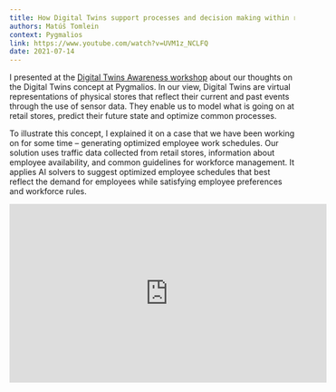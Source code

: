 ```yaml
---
title: How Digital Twins support processes and decision making within retail
authors: Matúš Tomlein
context: Pygmalios
link: https://www.youtube.com/watch?v=UVM1z_NCLFQ
date: 2021-07-14
---
```


I presented at the [Digital Twins Awareness workshop](https://www.comit.org.uk/digitaltwinsawareness) about our thoughts on the Digital Twins concept at Pygmalios.
In our view, Digital Twins are virtual representations of physical stores that reflect their current and past events through the use of sensor data.
They enable us to model what is going on at retail stores, predict their future state and
optimize common processes.

To illustrate this concept, I explained it on a case that we have been working on for
some time – generating optimized employee work schedules.
Our solution uses traffic data collected from retail stores,
information about employee availability,
and common guidelines for workforce management.
It applies AI solvers to suggest optimized employee schedules that best reflect the
demand for employees while satisfying employee preferences and workforce rules.

<iframe width="560" height="315" src="https://www.youtube-nocookie.com/embed/UVM1z_NCLFQ" title="YouTube video player" frameborder="0" allow="accelerometer; autoplay; clipboard-write; encrypted-media; gyroscope; picture-in-picture" allowfullscreen></iframe>
